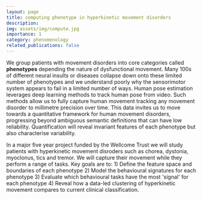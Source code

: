 ```yaml
---
layout: page
title: computing phenotype in hyperkinetic movement disorders
description: 
img: assets/img/compute.jpg
importance: 1
category: phenomenology
related_publications: false
---
```


 We group patients with movement disorders into core categories called **phenotypes** depending the nature of dysfunctional movement. Many 100s of different neural insults or diseases collapse down onto these limited number of phenotypes and we understand poorly why the sensorimotor system appears to fail in a limited number of ways. Human pose estimation leverages deep learning methods to track human pose from video.  Such methods allow us to fully capture human movement tracking any movement disorder to millimetre precision over time.  This data invites us to move towards a quantitative framework for human movement disorders, progressing beyond ambiguous semantic definitions that can have low reliability.  Quantification will reveal invariant features of each phenotype but also characterise  variability.   
 
In a major five year project funded by the Wellcome Trust we will study patients with hyperkinetic movement disroders such as chorea, dystonia, myoclonus, tics and tremor.  We will capture their movement while they perform a range of tasks.  Key goals are to: 1) Define the feature space and boundaries of each phenotype 2) Model the behavioural signatures for each phenotype 3) Evaluate which behavioural tasks have the most 'signal' for each phenotype 4) Reveal how a data-led clustering of hyperkinetic movement compares to current clinical classification. 